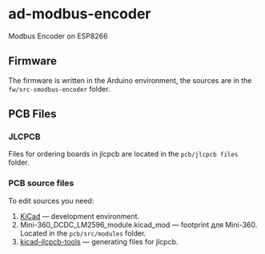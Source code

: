 # ad-modbus-encoder
Modbus Encoder on ESP8266

## Firmware
The firmware is written in the Arduino environment, the sources are in the `fw/src-smodbus-encoder` folder.

## PCB Files

### JLCPCB
Files for ordering boards in jlcpcb are located in the `pcb/jlcpcb files` folder.

### PCB source files
To edit sources you need:
1. [KiCad](https://www.kicad.org/) — development environment.
2. Mini-360_DCDC_LM2596_module.kicad_mod — footprint для Mini-360. Located in the `pcb/src/modules` folder.
3. [kicad-jlcpcb-tools](https://github.com/Bouni/kicad-jlcpcb-tools) — generating files for jlcpcb.
